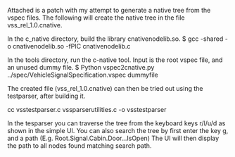 Attached is a patch with my attempt to generate a native tree from the vspec files. 
The following will create the native tree in the file vss_rel_1.0.cnative. 

In the c_native directory, build the library cnativenodelib.so.
$ gcc -shared -o cnativenodelib.so -fPIC cnativenodelib.c

In the tools directory, run the c-native tool. Input is the root vspec file, and an unused dummy file.
$ Python vspec2cnative.py ../spec/VehicleSignalSpecification.vspec dummyfile

The created file (vss_rel_1.0.cnative) can then be tried out using the testparser, after building it.

cc vsstestparser.c vssparserutilities.c -o vsstestparser

In the tesparser you can traverse the tree from the keyboard keys r/l/u/d as shown in the simple UI. 
You can also search the tree by first enter the key g, and a path (E.g. Root.Signal.Cabin.Door.*.*.IsOpen)
The UI will then display the path to all nodes found matching search path. 
